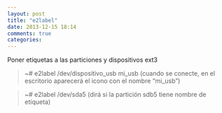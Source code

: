 ```yaml
---
layout: post
title: "e2label"
date: 2013-12-15 18:14
comments: true
categories: 
---
```

Poner etiquetas a las particiones y dispositivos ext3

>~# e2label /dev/dispositivo_usb mi_usb  (cuando se conecte, en el escritorio aparecerá el icono con el nombre “mi_usb”)

>~# e2label /dev/sda5  (dirá si la partición sdb5 tiene nombre de etiqueta)

